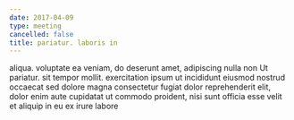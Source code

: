 ```yaml
---
date: 2017-04-09
type: meeting
cancelled: false
title: pariatur. laboris in
---
```

aliqua. voluptate ea veniam, do deserunt amet, adipiscing nulla non Ut pariatur. sit tempor mollit. exercitation ipsum ut incididunt eiusmod nostrud occaecat sed dolore magna consectetur fugiat dolor reprehenderit elit, dolor enim aute cupidatat ut commodo proident, nisi sunt officia esse velit et aliquip in eu ex irure labore